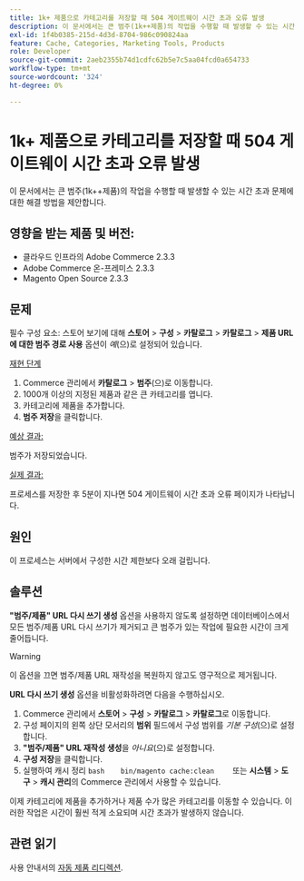 ```yaml
---
title: 1k+ 제품으로 카테고리를 저장할 때 504 게이트웨이 시간 초과 오류 발생
description: 이 문서에서는 큰 범주(1k++제품)의 작업을 수행할 때 발생할 수 있는 시간 초과 문제에 대한 해결 방법을 제안합니다.
exl-id: 1f4b0385-215d-4d3d-8704-986c090824aa
feature: Cache, Categories, Marketing Tools, Products
role: Developer
source-git-commit: 2aeb2355b74d1cdfc62b5e7c5aa04fcd0a654733
workflow-type: tm+mt
source-wordcount: '324'
ht-degree: 0%

---
```


# 1k+ 제품으로 카테고리를 저장할 때 504 게이트웨이 시간 초과 오류 발생

이 문서에서는 큰 범주(1k++제품)의 작업을 수행할 때 발생할 수 있는 시간 초과 문제에 대한 해결 방법을 제안합니다.

## 영향을 받는 제품 및 버전:

* 클라우드 인프라의 Adobe Commerce 2.3.3
* Adobe Commerce 온-프레미스 2.3.3
* Magento Open Source 2.3.3

## 문제

필수 구성 요소: 스토어 보기에 대해 **스토어** > **구성** > **카탈로그** > **카탈로그** > **제품 URL에 대한 범주 경로 사용** 옵션이 *예*(으)로 설정되어 있습니다.

<u>재현 단계</u>

1. Commerce 관리에서 **카탈로그** > **범주**(으)로 이동합니다.
1. 1000개 이상의 지정된 제품과 같은 큰 카테고리를 엽니다.
1. 카테고리에 제품을 추가합니다.
1. **범주 저장**&#x200B;을 클릭합니다.

<u>예상 결과:</u>

범주가 저장되었습니다.

<u>실제 결과:</u>

프로세스를 저장한 후 5분이 지나면 504 게이트웨이 시간 초과 오류 페이지가 나타납니다.

## 원인

이 프로세스는 서버에서 구성한 시간 제한보다 오래 걸립니다.

## 솔루션

**&quot;범주/제품&quot; URL 다시 쓰기 생성** 옵션을 사용하지 않도록 설정하면 데이터베이스에서 모든 범주/제품 URL 다시 쓰기가 제거되고 큰 범주가 있는 작업에 필요한 시간이 크게 줄어듭니다.

>[!WARNING]
>
>이 옵션을 끄면 범주/제품 URL 재작성을 복원하지 않고도 영구적으로 제거됩니다.

**URL 다시 쓰기 생성** 옵션을 비활성화하려면 다음을 수행하십시오.

1. Commerce 관리에서 **스토어** > **구성** > **카탈로그** > **카탈로그**&#x200B;로 이동합니다.
1. 구성 페이지의 왼쪽 상단 모서리의 **범위** 필드에서 구성 범위를 *기본 구성*(으)로 설정합니다.
1. **&quot;범주/제품&quot; URL 재작성 생성**&#x200B;을 *아니요*(으)로 설정합니다.
1. **구성 저장**&#x200B;을 클릭합니다.
1. 실행하여 캐시 정리    ```bash    bin/magento cache:clean    ```    또는 **시스템** > **도구** > **캐시 관리**&#x200B;의 Commerce 관리에서 사용할 수 있습니다.

이제 카테고리에 제품을 추가하거나 제품 수가 많은 카테고리를 이동할 수 있습니다. 이러한 작업은 시간이 훨씬 적게 소요되며 시간 초과가 발생하지 않습니다.

## 관련 읽기

사용 안내서의 [자동 제품 리디렉션](https://experienceleague.adobe.com/ko/docs/commerce-admin/marketing/seo/url-rewrites/url-redirect-product-automatic).
